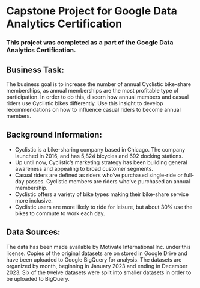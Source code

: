 # Capstone Project for Google Data Analytics Certification 

### This project was completed as a part of the Google Data Analytics Certification. 

## Business Task: 
The business goal is to increase the number of annual Cyclistic bike-share memberships, as annual memberships are the most profitable type of participation. In order to do this, discern how annual members and casual riders use Cyclistic bikes differently. Use this insight to develop recommendations on how to influence casual riders to become annual members. 
## Background Information:
- Cyclistic is a bike-sharing company based in Chicago. The company launched in 2016, and has 5,824 bicycles and 692 docking stations.
- Up until now, Cyclistic’s marketing strategy has been building general awareness and appealing to broad customer segments.
- Casual riders are defined as riders who’ve purchased single-ride or full-day passes. Cyclistic members are riders who’ve purchased an annual membership.
- Cyclistic offers a variety of bike types making their bike-share service more inclusive. 
- Cyclistic users are more likely to ride for leisure, but about 30% use the bikes to commute to work each day.

## Data Sources: 
The data has been made available by Motivate International Inc. under this license. Copies of the original datasets are on stored in Google Drive and have been uploaded to Google BigQuery for analysis. The datasets are organized by month, beginning in January 2023 and ending in December 2023. Six of the twelve datasets were split into smaller datasets in order to be uploaded to BigQuery.





